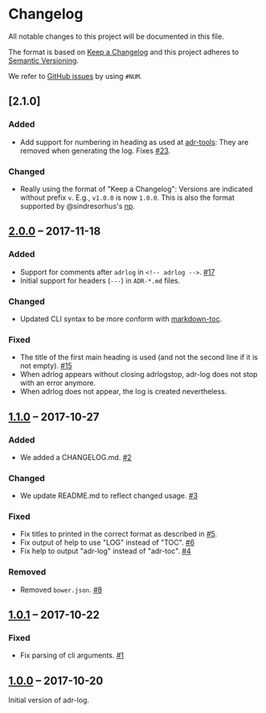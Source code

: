 # Changelog
All notable changes to this project will be documented in this file.

The format is based on [Keep a Changelog](http://keepachangelog.com/en/1.0.0/)
and this project adheres to [Semantic Versioning](http://semver.org/spec/v2.0.0.html).

We refer to [GitHub issues](https://github.com/adr/adr-log/issues) by using `#NUM`.

## [2.1.0]

### Added

- Add support for numbering in heading as used at [adr-tools](https://github.com/npryce/adr-tools):
  They are removed when generating the log.
  Fixes [#23](https://github.com/adr/adr-log/issues/23).

### Changed

- Really using the format of "Keep a Changelog": Versions are indicated without prefix `v`.
  E.g., `v1.0.0` is now `1.0.0`.
  This is also the format supported by @sindresorhus's [np](https://github.com/sindresorhus/np).

## [2.0.0] – 2017-11-18

### Added
- Support for comments after `adrlog` in `<!-- adrlog -->`. [#17](https://github.com/adr/adr-log/issues/17)
- Initial support for headers (`---`) in `ADR-*.md` files.

### Changed
- Updated CLI syntax to be more conform with [markdown-toc](https://github.com/jonschlinkert/markdown-toc).

### Fixed
- The title of the first main heading is used (and not the second line if it is not empty). [#15](https://github.com/adr/adr-log/issues/15)
- When adrlog appears without closing adrlogstop, adr-log does not stop with an error anymore.
- When adrlog does not appear, the log is created nevertheless.

## [1.1.0] – 2017-10-27

### Added
- We added a CHANGELOG.md. [#2](https://github.com/adr/adr-log/issues/2)

### Changed
- We update README.md to reflect changed usage. [#3](https://github.com/adr/adr-log/issues/3)

### Fixed 
- Fix titles to printed in the correct format as described in [#5](https://github.com/adr/adr-log/issues/5).
- Fix output of help to use "LOG" instead of "TOC". [#6](https://github.com/adr/adr-log/issues/6)
- Fix help to output "adr-log" instead of "adr-toc". [#4](https://github.com/adr/adr-log/issues/4)

### Removed
- Removed `bower.json`. [#8](https://github.com/adr/adr-log/issues/8)

## [1.0.1] – 2017-10-22

### Fixed
- Fix parsing of cli arguments. [#1](https://github.com/adr/adr-log/issues/1)

## [1.0.0] – 2017-10-20

Initial version of adr-log.

[unreleased]: https://github.com/adr/adr-log/compare/adr:2.1.0...master
[2.0.0]: https://github.com/adr/adr-log/compare/adr:2.0.0...2.1.0
[2.0.0]: https://github.com/adr/adr-log/compare/adr:1.1.0...2.0.0
[1.1.0]: https://github.com/adr/adr-log/compare/adr:1.0.1...1.1.0
[1.0.1]: https://github.com/adr/adr-log/compare/adr:1.0.0...1.0.1
[1.0.0]: https://github.com/adr/adr-log/compare/adr:360c142de47234334162691eb76a2509ea014199...1.0.0
